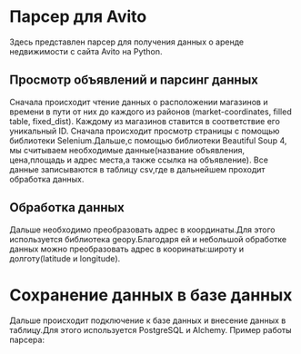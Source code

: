 # Парсер для Avito
Здесь представлен парсер для получения данных о аренде недвижимости c сайта Avito на Python.
## Просмотр объявлений и парсинг данных
Сначала происходит чтение данных о расположении магазинов и времени в пути от них до каждого из районов (market-coordinates, filled table, fixed_dist). Каждому из магазинов ставится в соответствие его уникальный ID. 
Сначала происходит просмотр страницы с помощью библиотеки Selenium.Дальше,с помощью библиотеки Beautiful Soup 4, мы считываем необходимые данные(название объявления, цена,площадь и адрес места,а также ссылка на объявление).
Все данные записываются в таблицу csv,где в дальнейшем проходит обработка данных.
## Обработка данных
Дальше необходимо преобразовать адрес в координаты.Для этого используется библиотека geopy.Благодаря ей и небольшой обработке данных можно преобразовать адрес в кооринаты:широту и долготу(latitude и longitude).

# Сохранение данных в базе данных
Дальше происходит подключение к базе данных и внесение данных в таблицу.Для этого используется PostgreSQL и Alchemy.
Пример работы парсера:
